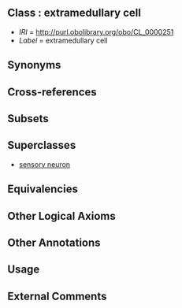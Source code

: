 
## Class : extramedullary cell

 * *IRI* = http://purl.obolibrary.org/obo/CL_0000251
 * *Label* = extramedullary cell

## Synonyms


## Cross-references


## Subsets


## Superclasses

 * [sensory neuron](../../CL/01/CL_0000101.md)

## Equivalencies


## Other Logical Axioms


## Other Annotations


## Usage


## External Comments

